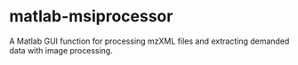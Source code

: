# matlab-msiprocessor
A Matlab GUI function for processing mzXML files and extracting demanded data with image processing.

